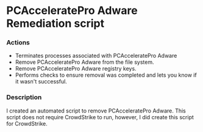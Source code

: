 # PCAcceleratePro Adware Remediation script

### Actions
- Terminates processes associated with PCAcceleratePro Adware
- Remove PCAcceleratePro Adware from the file system.
- Remove PCAcceleratePro Adware registry keys.
- Performs checks to ensure removal was completed and lets you know if it wasn't successful.

### Description

I created an automated script to remove PCAcceleratePro Adware.  This script does not require CrowdStrike to run, however, I did create this script for CrowdStrike.
